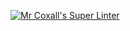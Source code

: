 [![Mr Coxall's Super Linter](https://github.com/ICS3U-Programming-VivianaH/Unit4-04-CPP/workflows/Mr%20Coxall's%20Super%20Linter/badge.svg)](https://github.com/ICS3U-Programming-VivianaH/Unit4-04-CPP/actions/)
